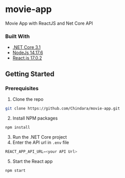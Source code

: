 # movie-app
Movie App with ReactJS and Net Core API

### Built With
* [.NET Core 3.1](https://dotnet.microsoft.com/en-us/download/dotnet/3.1)
* [NodeJs 14.17.6](https://nodejs.org/en/)
* [React.js 17.0.2](https://reactjs.org/)

## Getting Started

### Prerequisites

1. Clone the repo
```sh
git clone https://github.com/Chindara/movie-app.git
```
2. Install NPM packages
```sh
npm install
```
3. Run the .NET Core project
4. Enter the API url in `.env` file
```js
REACT_APP_API_URL=<your API Url>
```
5. Start the React app
```js
npm start
```

